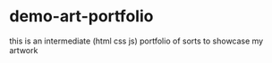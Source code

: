 # demo-art-portfolio
this is an intermediate (html css js) portfolio of sorts to showcase my artwork
